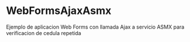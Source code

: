 # WebFormsAjaxAsmx
Ejemplo de aplicacion Web Forms con llamada Ajax a servicio ASMX  para verificacion de cedula repetida
